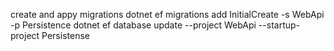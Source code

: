 create and appy migrations
dotnet ef migrations add InitialCreate -s WebApi -p Persistence
dotnet ef database update --project WebApi --startup-project Persistense
